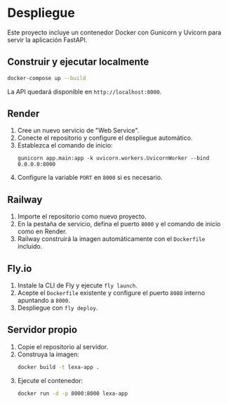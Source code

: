 # Despliegue

Este proyecto incluye un contenedor Docker con Gunicorn y Uvicorn para servir la aplicación FastAPI.

## Construir y ejecutar localmente

```bash
docker-compose up --build
```

La API quedará disponible en `http://localhost:8000`.

## Render

1. Cree un nuevo servicio de "Web Service".
2. Conecte el repositorio y configure el despliegue automático.
3. Establezca el comando de inicio:
   ```
   gunicorn app.main:app -k uvicorn.workers.UvicornWorker --bind 0.0.0.0:8000
   ```
4. Configure la variable `PORT` en `8000` si es necesario.

## Railway

1. Importe el repositorio como nuevo proyecto.
2. En la pestaña de servicio, defina el puerto `8000` y el comando de inicio como en Render.
3. Railway construirá la imagen automáticamente con el `Dockerfile` incluido.

## Fly.io

1. Instale la CLI de Fly y ejecute `fly launch`.
2. Acepte el `Dockerfile` existente y configure el puerto `8080` interno apuntando a `8000`.
3. Despliegue con `fly deploy`.

## Servidor propio

1. Copie el repositorio al servidor.
2. Construya la imagen:
   ```bash
   docker build -t lexa-app .
   ```
3. Ejecute el contenedor:
   ```bash
   docker run -d -p 8000:8000 lexa-app
   ```
